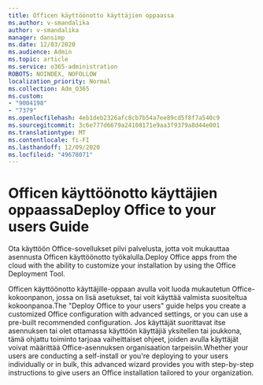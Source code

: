 ```yaml
---
title: Officen käyttöönotto käyttäjien oppaassa
ms.author: v-smandalika
author: v-smandalika
manager: dansimp
ms.date: 12/03/2020
ms.audience: Admin
ms.topic: article
ms.service: o365-administration
ROBOTS: NOINDEX, NOFOLLOW
localization_priority: Normal
ms.collection: Adm_O365
ms.custom:
- "9004198"
- "7379"
ms.openlocfilehash: 4eb1deb2326afc8cb7b54a7ee89cd5f8f7a540c9
ms.sourcegitcommit: 3c6e777d6679a24108171e9aa3f9379a8d44e001
ms.translationtype: MT
ms.contentlocale: fi-FI
ms.lasthandoff: 12/09/2020
ms.locfileid: "49678071"
---
```

# <a name="deploy-office-to-your-users-guide"></a><span data-ttu-id="d4f46-102">Officen käyttöönotto käyttäjien oppaassa</span><span class="sxs-lookup"><span data-stu-id="d4f46-102">Deploy Office to your users Guide</span></span>

<span data-ttu-id="d4f46-103">Ota käyttöön Office-sovellukset pilvi palvelusta, jotta voit mukauttaa asennusta Officen käyttöönotto työkalulla.</span><span class="sxs-lookup"><span data-stu-id="d4f46-103">Deploy Office apps from the cloud with the ability to customize your installation by using the Office Deployment Tool.</span></span>

<span data-ttu-id="d4f46-104">Officen käyttöönotto käyttäjille-oppaan avulla voit luoda mukautetun Office-kokoonpanon, jossa on lisä asetukset, tai voit käyttää valmista suositeltua kokoonpanoa.</span><span class="sxs-lookup"><span data-stu-id="d4f46-104">The "Deploy Office to your users" guide helps you create a customized Office configuration with advanced settings, or you can use a pre-built recommended configuration.</span></span> <span data-ttu-id="d4f46-105">Jos käyttäjät suorittavat itse asennuksen tai olet ottamassa käyttöön käyttäjiä yksitellen tai joukkona, tämä ohjattu toiminto tarjoaa vaiheittaiset ohjeet, joiden avulla käyttäjät voivat määrittää Office-asennuksen organisaation tarpeisiin.</span><span class="sxs-lookup"><span data-stu-id="d4f46-105">Whether your users are conducting a self-install or you're deploying to your users individually or in bulk, this advanced wizard provides you with step-by-step instructions to give users an Office installation tailored to your organization.</span></span>